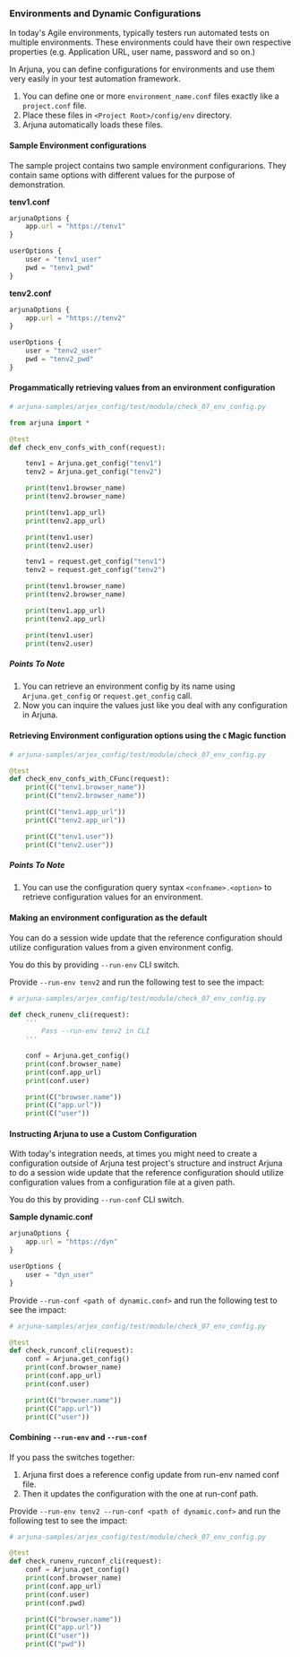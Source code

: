 ### Environments and Dynamic Configurations

In today's Agile environments, typically testers run automated tests on multiple environments. These environments could have their own respective properties (e.g. Application URL, user name, password and so on.)

In Arjuna, you can define configurations for environments and use them very easily in your test automation framework.

1. You can define one or more `environment_name.conf` files exactly like a `project.conf` file.
2. Place these files in `<Project Root>/config/env` directory.
3. Arjuna automatically loads these files.

#### Sample Environment configurations

The sample project contains two sample environment configurarions. They contain same options with different values for the purpose of demonstration.

**tenv1.conf**

```javascript
arjunaOptions {
    app.url = "https://tenv1"
}

userOptions {
    user = "tenv1_user" 
    pwd = "tenv1_pwd"
}
```

**tenv2.conf**

```javascript
arjunaOptions {
    app.url = "https://tenv2"
}

userOptions {
    user = "tenv2_user" 
    pwd = "tenv2_pwd"
}
```

#### Progammatically retrieving values from an environment configuration

```python
# arjuna-samples/arjex_config/test/module/check_07_env_config.py

from arjuna import *

@test
def check_env_confs_with_conf(request):

    tenv1 = Arjuna.get_config("tenv1")
    tenv2 = Arjuna.get_config("tenv2")

    print(tenv1.browser_name)
    print(tenv2.browser_name)

    print(tenv1.app_url)
    print(tenv2.app_url)

    print(tenv1.user)
    print(tenv2.user)

    tenv1 = request.get_config("tenv1")
    tenv2 = request.get_config("tenv2")

    print(tenv1.browser_name)
    print(tenv2.browser_name)

    print(tenv1.app_url)
    print(tenv2.app_url)

    print(tenv1.user)
    print(tenv2.user)
```

##### Points To Note
1. You can retrieve an environment config by its name using `Arjuna.get_config` or `request.get_config` call.
2. Now you can inquire the values just like you deal with any configuration in Arjuna.

#### Retrieving Environment configuration options using the `C` Magic function

```python
# arjuna-samples/arjex_config/test/module/check_07_env_config.py

@test
def check_env_confs_with_CFunc(request):
    print(C("tenv1.browser_name"))
    print(C("tenv2.browser_name"))

    print(C("tenv1.app_url"))
    print(C("tenv2.app_url"))

    print(C("tenv1.user"))
    print(C("tenv2.user"))
```

##### Points To Note
1. You can use the configuration query syntax `<confname>.<option>` to retrieve configuration values for an environment. 

#### Making an environment configuration as the default

You can do a session wide update that the reference configuration should utilize configuration values from a given environment config.

You do this by providing `--run-env` CLI switch.

Provide `--run-env tenv2` and run the following test to see the impact:

```python
# arjuna-samples/arjex_config/test/module/check_07_env_config.py

def check_runenv_cli(request):
    '''
        Pass --run-env tenv2 in CLI
    '''

    conf = Arjuna.get_config()
    print(conf.browser_name)
    print(conf.app_url)
    print(conf.user)

    print(C("browser.name"))
    print(C("app.url"))
    print(C("user"))
```

#### Instructing Arjuna to use a Custom Configuration

With today's integration needs, at times you might need to create a configuration outside of Arjuna test project's structure and instruct Arjuna to do a session wide update that the reference configuration should utilize configuration values from a configuration file at a given path.

You do this by providing `--run-conf` CLI switch.

**Sample dynamic.conf** 

```javascript
arjunaOptions {
    app.url = "https://dyn"
}

userOptions {
    user = "dyn_user"
}
```

Provide `--run-conf <path of dynamic.conf>` and run the following test to see the impact:

```python
# arjuna-samples/arjex_config/test/module/check_07_env_config.py

@test
def check_runconf_cli(request):
    conf = Arjuna.get_config()
    print(conf.browser_name)
    print(conf.app_url)
    print(conf.user)

    print(C("browser.name"))
    print(C("app.url"))
    print(C("user"))

```


#### Combining `--run-env` and `--run-conf`

If you pass the switches together:
1. Arjuna first does a reference config update from run-env named conf file.
2. Then it updates the configuration with the one at run-conf path.

Provide `--run-env tenv2 --run-conf <path of dynamic.conf>` and run the following test to see the impact:

```python
# arjuna-samples/arjex_config/test/module/check_07_env_config.py

@test
def check_runenv_runconf_cli(request):
    conf = Arjuna.get_config()
    print(conf.browser_name)
    print(conf.app_url)
    print(conf.user)
    print(conf.pwd)

    print(C("browser.name"))
    print(C("app.url"))
    print(C("user"))
    print(C("pwd"))
```


